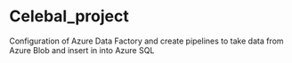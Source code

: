 # Celebal_project
Configuration of Azure Data Factory and create pipelines to take data from Azure Blob and insert in into Azure SQL
